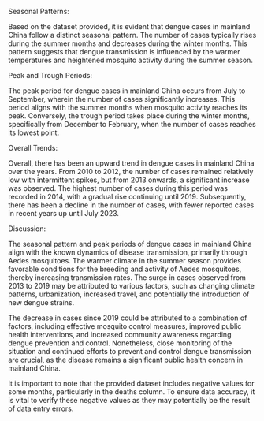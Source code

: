 Seasonal Patterns: 

Based on the dataset provided, it is evident that dengue cases in mainland China follow a distinct seasonal pattern. The number of cases typically rises during the summer months and decreases during the winter months. This pattern suggests that dengue transmission is influenced by the warmer temperatures and heightened mosquito activity during the summer season.

Peak and Trough Periods: 

The peak period for dengue cases in mainland China occurs from July to September, wherein the number of cases significantly increases. This period aligns with the summer months when mosquito activity reaches its peak. Conversely, the trough period takes place during the winter months, specifically from December to February, when the number of cases reaches its lowest point.

Overall Trends: 

Overall, there has been an upward trend in dengue cases in mainland China over the years. From 2010 to 2012, the number of cases remained relatively low with intermittent spikes, but from 2013 onwards, a significant increase was observed. The highest number of cases during this period was recorded in 2014, with a gradual rise continuing until 2019. Subsequently, there has been a decline in the number of cases, with fewer reported cases in recent years up until July 2023.

Discussion: 

The seasonal pattern and peak periods of dengue cases in mainland China align with the known dynamics of disease transmission, primarily through Aedes mosquitoes. The warmer climate in the summer season provides favorable conditions for the breeding and activity of Aedes mosquitoes, thereby increasing transmission rates. The surge in cases observed from 2013 to 2019 may be attributed to various factors, such as changing climate patterns, urbanization, increased travel, and potentially the introduction of new dengue strains.

The decrease in cases since 2019 could be attributed to a combination of factors, including effective mosquito control measures, improved public health interventions, and increased community awareness regarding dengue prevention and control. Nonetheless, close monitoring of the situation and continued efforts to prevent and control dengue transmission are crucial, as the disease remains a significant public health concern in mainland China.

It is important to note that the provided dataset includes negative values for some months, particularly in the deaths column. To ensure data accuracy, it is vital to verify these negative values as they may potentially be the result of data entry errors.